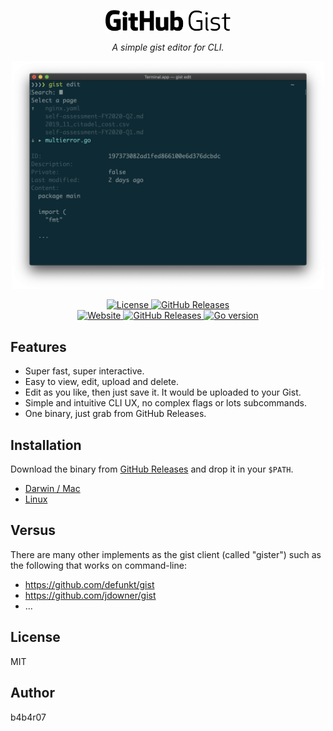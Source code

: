 <p align="center">
  <a href="https://gist.github.com">
    <img
         src="https://raw.githubusercontent.com/b4b4r07/i/master/gist/logo.png" 
         width="200"
         alt="gist - A simple gist editor for CLI"
         >
  </a>
</p>

<p align="center"><em>A simple gist editor for CLI.</em></p>
<p align="center">
  <img src="./docs/screenshot.png" width="500">
</p>

<p align="center">
    <a href="https://b4b4r07.mit-license.org">
        <img src="https://img.shields.io/github/license/b4b4r07/gist" alt="License"/>
    </a>
    <a href="https://github.com/b4b4r07/gist/releases">
        <img
            src="https://img.shields.io/github/v/release/b4b4r07/gist"
            alt="GitHub Releases"/>
    </a>
    <br />
    <a href="https://b4b4r07.github.io/gist/">
        <img
            src="https://img.shields.io/website?down_color=lightgrey&down_message=donw&up_color=green&up_message=up&url=https%3A%2F%2Fb4b4r07.github.io%2Fgist"
            alt="Website"
            />
    </a>
    <a href="https://github.com/b4b4r07/gist">
        <img
            src="https://github.com/b4b4r07/gist/workflows/release/badge.svg?branch=master&event=push"
            alt="GitHub Releases"
            />
    </a>
    <a href="https://github.com/b4b4r07/gist">
        <img
            src="https://img.shields.io/github/go-mod/go-version/b4b4r07/gist"
            alt="Go version"
            />
    </a>
</p>

## Features

- Super fast, super interactive.
- Easy to view, edit, upload and delete.
- Edit as you like, then just save it. It would be uploaded to your Gist.
- Simple and intuitive CLI UX, no complex flags or lots subcommands.
- One binary, just grab from GitHub Releases.

## Installation

Download the binary from [GitHub Releases][release] and drop it in your `$PATH`.

- [Darwin / Mac](https://github.com/b4b4r07/gist/releases/latest)
- [Linux](https://github.com/b4b4r07/gist/releases/latest)

## Versus

There are many other implements as the gist client (called "gister") such as the following that works on command-line:

- <https://github.com/defunkt/gist>
- <https://github.com/jdowner/gist>
- ...

## License

MIT

## Author

b4b4r07

[release]: https://github.com/b4b4r07/gist/releases
[license]: https://b4b4r07.mit-license.org
